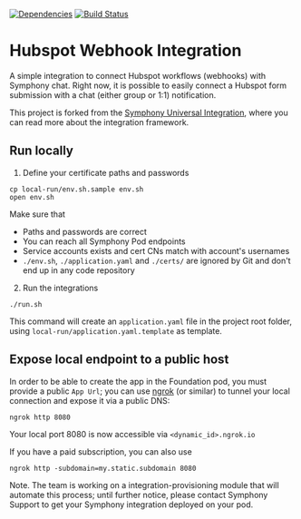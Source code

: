 [![Dependencies](https://www.versioneye.com/user/projects/58cc3b2fdcaf9e0045d9700f/badge.svg?style=flat-square)](https://www.versioneye.com/user/projects/58cc3b2fdcaf9e0045d9700f)
[![Build Status](https://travis-ci.org/maoo/symphony-hubspot.svg)](https://travis-ci.org/maoo/symphony-hubspot)

# Hubspot Webhook Integration

A simple integration to connect Hubspot workflows (webhooks) with Symphony chat.
Right now, it is possible to easily connect a Hubspot form submission with a chat (either group or 1:1) notification.

This project is forked from the [Symphony Universal Integration](https://github.com/symphonyoss/App-Integrations-Universal), where you can read more about the integration framework.

## Run locally

1. Define your certificate paths and passwords
```
cp local-run/env.sh.sample env.sh
open env.sh
```

Make sure that
- Paths and passwords are correct
- You can reach all Symphony Pod endpoints
- Service accounts exists and cert CNs match with account's usernames
- `./env.sh`, `./application.yaml` and `./certs/` are ignored by Git and don't end up in any code repository

2. Run the integrations
```
./run.sh
```

This command will create an `application.yaml` file in the project root folder, using `local-run/application.yaml.template` as template.

## Expose local endpoint to a public host

In order to be able to create the app in the Foundation pod, you must provide a public `App Url`; you can use [ngrok](https://ngrok.com/) (or similar) to tunnel your local connection and expose it via a public DNS:
```
ngrok http 8080
```

Your local port 8080 is now accessible via `<dynamic_id>.ngrok.io`

If you have a paid subscription, you can also use
```
ngrok http -subdomain=my.static.subdomain 8080
```

Note. The team is working on a integration-provisioning module that will automate this process; until further notice, please contact Symphony Support to get your Symphony integration deployed on your pod.
